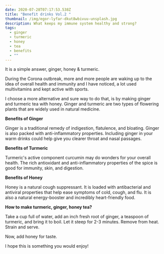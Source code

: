 ```yaml
---
date: 2020-07-28T07:17:53.538Z
title: "Benefit drinks Vol.2 "
thumbnail: /img/egor-lyfar-dkut8wbivuu-unsplash.jpg
description: What keeps my immune system healthy and strong?
tags:
  - ginger
  - turmeric
  - honey
  - tea
  - benefits
  - ""
---
```

It is a simple answer, ginger, honey & turmeric.

During the Corona outbreak, more and more people are waking up to the idea of overall health and immunity and I have noticed, a lot used multivitamins and kept active with sports.

I choose a more alternative and sure way to do that, is by making ginger and turmeric tea with honey. Ginger and turmeric are two types of flowering plants that are widely used in natural medicine.



**Benefits of Ginger**

Ginger is a traditional remedy of indigestion, flatulence, and bloating. Ginger is also packed with anti-inflammatory properties. Including ginger in your warm drinks could help give you clearer throat and nasal passages.



**Benefits of Turmeric**

Turmeric's active component curcumin may do wonders for your overall health. The rich antioxidant and anti-inflammatory properties of the spice is good for immunity, skin, and digestion.



**Benefits of Honey**

Honey is a natural cough suppressant. It is loaded with antibacterial and antiviral properties that help ease symptoms of cold, cough, and flu. It is also a natural energy-booster and incredibly heart-friendly food.



**How to make turmeric, ginger, honey tea?**

Take a cup full of water, add an inch fresh root of ginger, a teaspoon of turmeric, and bring it to boil. Let it steep for 2-3 minutes. Remove from heat. Strain and serve.

Now, add honey for taste.



I hope this is something you would enjoy!